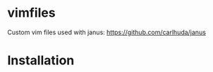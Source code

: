 vimfiles
=========================
Custom vim files used with janus: https://github.com/carlhuda/janus

Installation
============

